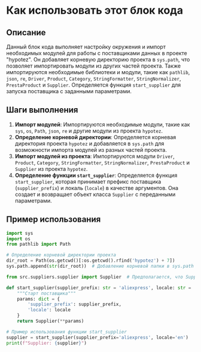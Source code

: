 Как использовать этот блок кода
=========================================================================================

Описание
-------------------------
Данный блок кода выполняет настройку окружения и импорт необходимых модулей для работы с поставщиками данных в проекте "hypotez". Он добавляет корневую директорию проекта в `sys.path`, что позволяет импортировать модули из других частей проекта. Также импортируются необходимые библиотеки и модули, такие как `pathlib`, `json`, `re`, `Driver`, `Product`, `Category`, `StringFormatter`, `StringNormalizer`, `PrestaProduct` и `Supplier`. Определяется функция `start_supplier` для запуска поставщика с заданными параметрами.

Шаги выполнения
-------------------------
1. **Импорт модулей**: Импортируются необходимые модули, такие как `sys`, `os`, `Path`, `json`, `re` и другие модули из проекта `hypotez`.
2. **Определение корневой директории**: Определяется корневая директория проекта `hypotez` и добавляется в `sys.path` для возможности импорта модулей из разных частей проекта.
3. **Импорт модулей из проекта**: Импортируются модули `Driver`, `Product`, `Category`, `StringFormatter`, `StringNormalizer`, `PrestaProduct` и `Supplier` из проекта `hypotez`.
4. **Определение функции `start_supplier`**: Определяется функция `start_supplier`, которая принимает префикс поставщика (`supplier_prefix`) и локаль (`locale`) в качестве аргументов. Она создает и возвращает объект класса `Supplier` с переданными параметрами.

Пример использования
-------------------------

```python
import sys
import os
from pathlib import Path

# Определение корневой директории проекта
dir_root = Path(os.getcwd()[:os.getcwd().rfind('hypotez') + 7])
sys.path.append(str(dir_root))  # Добавление корневой папки в sys.path

from src.suppliers.supplier import Supplier  # Предполагается, что Supplier находится в этом модуле

def start_supplier(supplier_prefix: str = 'aliexpress', locale: str = 'en'):
    """Старт поставщика"""
    params: dict = {
        'supplier_prefix': supplier_prefix,
        'locale': locale
    }
    return Supplier(**params)

# Пример использования функции start_supplier
supplier = start_supplier(supplier_prefix='aliexpress', locale='en')
print(f"Supplier: {supplier}")